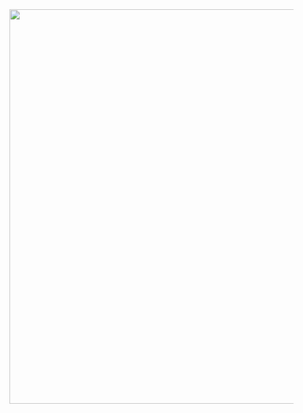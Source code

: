 <div align="center">
<img src="https://user-images.githubusercontent.com/84580917/160025779-0885a4a7-bd15-4f7b-8d79-9358b650749b.png" width="700px" />
</div>

